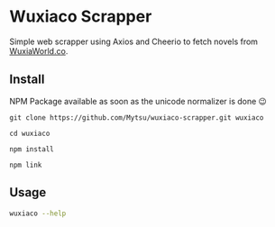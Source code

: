 # Wuxiaco Scrapper

Simple web scrapper using Axios and Cheerio to fetch novels from [WuxiaWorld.co](wuxiaworld.com).

## Install

NPM Package available as soon as the unicode normalizer is done 😉

```console
git clone https://github.com/Mytsu/wuxiaco-scrapper.git wuxiaco

cd wuxiaco

npm install

npm link
```

## Usage

```sh
wuxiaco --help
```
